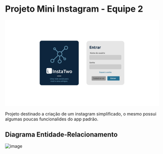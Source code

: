 # Projeto Mini Instagram - Equipe 2

![!\[Alt text\](./Design%20das%20telas/Login-1.jpg)](<Design das telas/Login.jpg>)

Projeto destinado a criação de um instagram simplificado, o mesmo possui algumas poucas funcionalides do app padrão.

## Diagrama Entidade-Relacionamento
![image](https://github.com/es20232/eqp2/assets/96149641/67dde825-6683-4af1-8a6d-ca80c6efc3d1)
